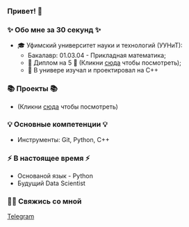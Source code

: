### Привет! 👋

### ✨ Обо мне за 30 секунд ✨ 
* 🎓 Уфимский университет науки и технологий (УУНиТ):
  - Бакалавр: 01.03.04 - Прикладная математика;
  - 📕 Диплом на 5 📕 (Кликни [сюда](https://github.com/Ildar-Shamaev/My_projects/blob/main/Shamaev_-_osn_2.pdf) чтобы посмотреть);
  - 🤖 В универе изучал и проектировал на C++

  
### 📚 Проекты 📚
  - (Кликни [сюда](https://github.com/Ildar-Shamaev/My_projects) чтобы посмотреть)


### 💡 Основные компетенции 💡
- Инструменты: Git, Python, C++


### ⚡️ В настоящее время ⚡️
- Основаной язык - Python
- Будущий Data Scientist


### 🙌🏻 Свяжись со мной
[Telegram](https://t.me/rrrxsk)

